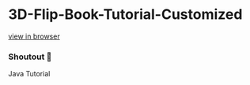# 3D-Flip-Book-Tutorial-Customized

[view in browser](https://codingstar-jason.github.io/3D-Flip-Book-Tutorial-Customized-CodingStar/)

### Shoutout 🙌

Java Tutorial
